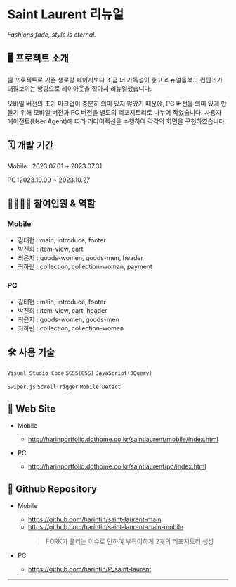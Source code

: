 # Saint Laurent 리뉴얼

_Fashions fade, style is eternal._

## 🖥 프로젝트 소개

팀 프로젝트로 기존 생로랑 페이지보다 조금 더 가독성이 좋고 리뉴얼을했고 컨텐츠가 더잘보이는 방향으로 레이아웃을 잡아서 리뉴얼했습니다.

모바일 버전의 초기 마크업이 충분히 의미 있지 않았기 때문에, PC 버전을 의미 있게 만들기 위해 모바일 버전과 PC 버전을 별도의 리포지토리로 나누어 작었습니다. 사용자 에이전트(User Agent)에 따라 리다이렉션을 수행하여 각각의 화면을 구현하였습니다.

## 🗓 개발 기간

Mobile : 2023.07.01 ~ 2023.07.31

PC :2023.10.09 ~ 2023.10.27

## 👨‍👩‍👧‍👧 참여인원 & 역할

### Mobile

- 김태현 : main, introduce, footer
- 박진희 : item-view, cart
- 최은지 : goods-women, goods-men, header
- 최하린 : collection, collection-woman, payment

### PC

- 김태현 : main, introduce, footer
- 박진희 : item-view, cart, header
- 최은지 : goods-women, goods-men
- 최하린 : collection, collection-women

## 🛠 사용 기술

`Visual Studio Code` `SCSS(CSS)` `JavaScript(JQuery)`

`Swiper.js` `ScrollTrigger` `Mobile Detect`

## 🧭 Web Site

<!-- 본인 cafe 24 주소로 넣으세요... 제발 잊지 말고... -->

- Mobile

  - http://harinportfolio.dothome.co.kr/saintlaurent/mobile/index.html

- PC
  - http://harinportfolio.dothome.co.kr/saintlaurent/pc/index.html

## 📁 Github Repository

<!-- 이 부분은 본인 계정의 리포지토리로 변경해주세요! -->

- Mobile

  - https://github.com/harintin/saint-laurent-main
  - https://github.com/harintin/saint-laurent-main-mobile
    > FORK가 풀리는 이슈로 인하여 부득이하게 2개의 리포지토리 생성

- PC
  - https://github.com/harintin/P_saint-laurent

---
